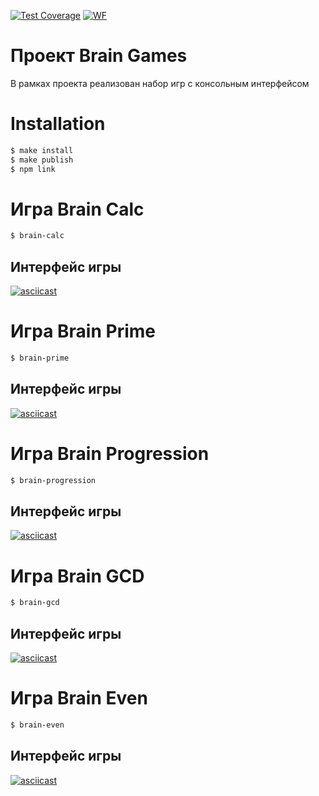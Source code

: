 [![Test Coverage](https://api.codeclimate.com/v1/badges/27f7cc74d480d46111b8/maintainability)](https://codeclimate.com/github/makefrontend/frontend-project-lvl1) [![WF](https://github.com/makefrontend/frontend-project-lvl1/workflows/Node.js%20CI/badge.svg)](https://github.com/makefrontend/frontend-project-lvl1/actions)

# Проект Brain Games
В рамках проекта реализован набор игр с консольным интерфейсом
# Installation
```sh
$ make install
$ make publish
$ npm link
```

# Игра Brain Calc
```sh
$ brain-calc
```
## Интерфейс игры
[![asciicast](https://asciinema.org/a/NPpFz2p8JtM4xao8KEoS27Pf2.svg)](https://asciinema.org/a/NPpFz2p8JtM4xao8KEoS27Pf2)

# Игра Brain Prime
```sh
$ brain-prime
```
## Интерфейс игры 
[![asciicast](https://asciinema.org/a/hNEEhKRnUVWI1WiKfQ9VKr344.svg)](https://asciinema.org/a/hNEEhKRnUVWI1WiKfQ9VKr344)

# Игра Brain Progression
```sh
$ brain-progression
```
## Интерфейс игры 
[![asciicast](https://asciinema.org/a/vbWcFjhf7J79M4cZkjcgrzILd.svg)](https://asciinema.org/a/vbWcFjhf7J79M4cZkjcgrzILd)

# Игра Brain GCD
```sh
$ brain-gcd
```
## Интерфейс игры 
[![asciicast](https://asciinema.org/a/vYSHeCymlIdEQLkOitdQMi5Tt.svg)](https://asciinema.org/a/vYSHeCymlIdEQLkOitdQMi5Tt)

# Игра Brain Even
```sh
$ brain-even
```
## Интерфейс игры 
[![asciicast](https://asciinema.org/a/RRnjWq3cYDF98kGbBjeWlRQOs.svg)](https://asciinema.org/a/RRnjWq3cYDF98kGbBjeWlRQOs)